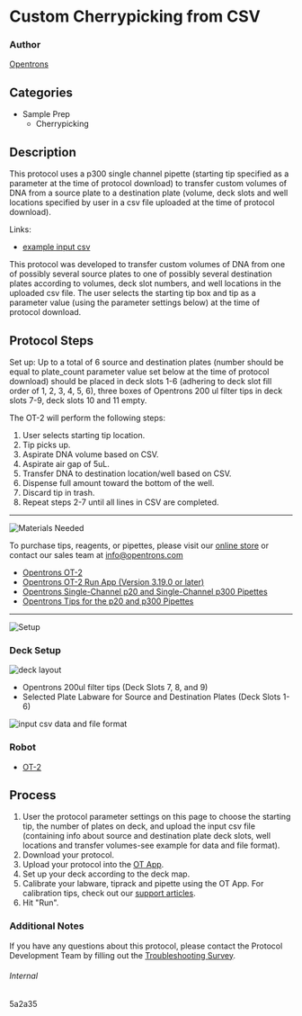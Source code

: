 # Custom Cherrypicking from CSV

### Author
[Opentrons](https://opentrons.com/)

## Categories
* Sample Prep
     * Cherrypicking

## Description

This protocol uses a p300 single channel pipette (starting tip specified as a parameter at the time of protocol download) to transfer custom volumes of DNA from a source plate to a destination plate (volume, deck slots and well locations specified by user in a csv file uploaded at the time of protocol download).

Links:
* [example input csv](https://opentrons-protocol-library-website.s3.amazonaws.com/custom-README-images/5a2a35/Cherrypicking+CSV.csv)

This protocol was developed to transfer custom volumes of DNA from one of possibly several source plates to one of possibly several destination plates according to volumes, deck slot numbers, and well locations in the uploaded csv file. The user selects the starting tip box and tip as a parameter value (using the parameter settings below) at the time of protocol download.

## Protocol Steps

Set up: Up to a total of 6 source and destination plates (number should be equal to plate_count parameter value set below at the time of protocol download) should be placed in deck slots 1-6 (adhering to deck slot fill order of 1, 2, 3, 4, 5, 6), three boxes of Opentrons 200 ul filter tips in deck slots 7-9, deck slots 10 and 11 empty.

The OT-2 will perform the following steps:
1. User selects starting tip location.
2. Tip picks up.
3. Aspirate DNA volume based on CSV.
4. Aspirate air gap of 5uL.
5. Transfer DNA to destination location/well based on CSV.
6. Dispense full amount toward the bottom of the well.
7. Discard tip in trash.
8. Repeat steps 2-7 until all lines in CSV are completed.

---
![Materials Needed](https://s3.amazonaws.com/opentrons-protocol-library-website/custom-README-images/001-General+Headings/materials.png)

To purchase tips, reagents, or pipettes, please visit our [online store](https://shop.opentrons.com/) or contact our sales team at [info@opentrons.com](mailto:info@opentrons.com)

* [Opentrons OT-2](https://shop.opentrons.com/collections/ot-2-robot/products/ot-2)
* [Opentrons OT-2 Run App (Version 3.19.0 or later)](https://opentrons.com/ot-app/)
* [Opentrons Single-Channel p20 and Single-Channel p300 Pipettes](https://shop.opentrons.com/collections/ot-2-pipettes/products/single-channel-electronic-pipette)
* [Opentrons Tips for the p20 and p300 Pipettes](https://shop.opentrons.com/collections/opentrons-tips)

---
![Setup](https://s3.amazonaws.com/opentrons-protocol-library-website/custom-README-images/001-General+Headings/Setup.png)

### Deck Setup
![deck layout](https://opentrons-protocol-library-website.s3.amazonaws.com/custom-README-images/5a2a35/5a2a35_layout.png)

* Opentrons 200ul filter tips (Deck Slots 7, 8, and 9)
* Selected Plate Labware for Source and Destination Plates (Deck Slots 1-6)

![input csv data and file format](https://opentrons-protocol-library-website.s3.amazonaws.com/custom-README-images/5a2a35/CherrypickingCSV.png)

### Robot
* [OT-2](https://opentrons.com/ot-2)

## Process
1. User the protocol parameter settings on this page to choose the starting tip, the number of plates on deck, and upload the input csv file (containing info about source and destination plate deck slots, well locations and transfer volumes-see example for data and file format).
2. Download your protocol.
3. Upload your protocol into the [OT App](https://opentrons.com/ot-app).
4. Set up your deck according to the deck map.
5. Calibrate your labware, tiprack and pipette using the OT App. For calibration tips, check out our [support articles](https://support.opentrons.com/en/collections/1559720-guide-for-getting-started-with-the-ot-2).
6. Hit "Run".

### Additional Notes
If you have any questions about this protocol, please contact the Protocol Development Team by filling out the [Troubleshooting Survey](https://protocol-troubleshooting.paperform.co/).

###### Internal
5a2a35
